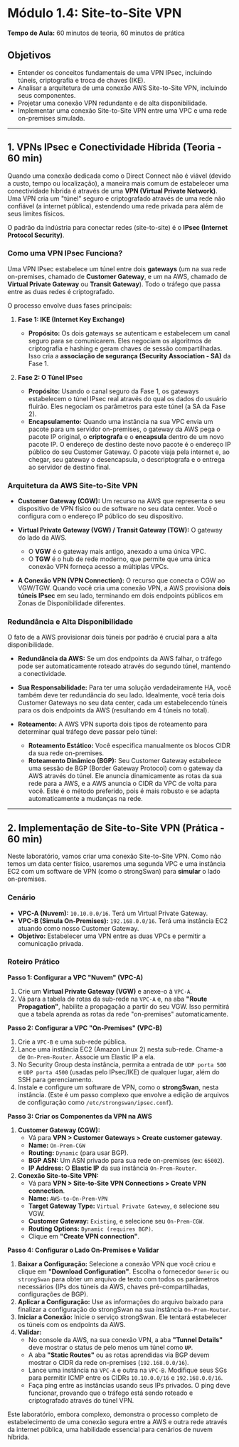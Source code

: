 # Módulo 1.4: Site-to-Site VPN

**Tempo de Aula:** 60 minutos de teoria, 60 minutos de prática

## Objetivos

- Entender os conceitos fundamentais de uma VPN IPsec, incluindo túneis, criptografia e troca de chaves (IKE).
- Analisar a arquitetura de uma conexão AWS Site-to-Site VPN, incluindo seus componentes.
- Projetar uma conexão VPN redundante e de alta disponibilidade.
- Implementar uma conexão Site-to-Site VPN entre uma VPC e uma rede on-premises simulada.

---

## 1. VPNs IPsec e Conectividade Híbrida (Teoria - 60 min)

Quando uma conexão dedicada como o Direct Connect não é viável (devido a custo, tempo ou localização), a maneira mais comum de estabelecer uma conectividade híbrida é através de uma **VPN (Virtual Private Network)**. Uma VPN cria um "túnel" seguro e criptografado através de uma rede não confiável (a internet pública), estendendo uma rede privada para além de seus limites físicos.

O padrão da indústria para conectar redes (site-to-site) é o **IPsec (Internet Protocol Security)**.

### Como uma VPN IPsec Funciona?

Uma VPN IPsec estabelece um túnel entre dois **gateways** (um na sua rede on-premises, chamado de **Customer Gateway**, e um na AWS, chamado de **Virtual Private Gateway** ou **Transit Gateway**). Todo o tráfego que passa entre as duas redes é criptografado.

O processo envolve duas fases principais:

1.  **Fase 1: IKE (Internet Key Exchange)**
    -   **Propósito:** Os dois gateways se autenticam e estabelecem um canal seguro para se comunicarem. Eles negociam os algoritmos de criptografia e hashing e geram chaves de sessão compartilhadas. Isso cria a **associação de segurança (Security Association - SA)** da Fase 1.

2.  **Fase 2: O Túnel IPsec**
    -   **Propósito:** Usando o canal seguro da Fase 1, os gateways estabelecem o túnel IPsec real através do qual os dados do usuário fluirão. Eles negociam os parâmetros para este túnel (a SA da Fase 2).
    -   **Encapsulamento:** Quando uma instância na sua VPC envia um pacote para um servidor on-premises, o gateway da AWS pega o pacote IP original, o **criptografa** e o **encapsula** dentro de um novo pacote IP. O endereço de destino deste novo pacote é o endereço IP público do seu Customer Gateway. O pacote viaja pela internet e, ao chegar, seu gateway o desencapsula, o descriptografa e o entrega ao servidor de destino final.

### Arquitetura da AWS Site-to-Site VPN

-   **Customer Gateway (CGW):** Um recurso na AWS que representa o seu dispositivo de VPN físico ou de software no seu data center. Você o configura com o endereço IP público do seu dispositivo.

-   **Virtual Private Gateway (VGW) / Transit Gateway (TGW):** O gateway do lado da AWS. 
    -   O **VGW** é o gateway mais antigo, anexado a uma única VPC.
    -   O **TGW** é o hub de rede moderno, que permite que uma única conexão VPN forneça acesso a múltiplas VPCs.

-   **A Conexão VPN (VPN Connection):** O recurso que conecta o CGW ao VGW/TGW. Quando você cria uma conexão VPN, a AWS provisiona **dois túneis IPsec** em seu lado, terminando em dois endpoints públicos em Zonas de Disponibilidade diferentes. 

### Redundância e Alta Disponibilidade

O fato de a AWS provisionar dois túneis por padrão é crucial para a alta disponibilidade.

-   **Redundância da AWS:** Se um dos endpoints da AWS falhar, o tráfego pode ser automaticamente roteado através do segundo túnel, mantendo a conectividade.
-   **Sua Responsabilidade:** Para ter uma solução verdadeiramente HA, você também deve ter redundância do seu lado. Idealmente, você teria dois Customer Gateways no seu data center, cada um estabelecendo túneis para os dois endpoints da AWS (resultando em 4 túneis no total).

-   **Roteamento:** A AWS VPN suporta dois tipos de roteamento para determinar qual tráfego deve passar pelo túnel:
    -   **Roteamento Estático:** Você especifica manualmente os blocos CIDR da sua rede on-premises.
    -   **Roteamento Dinâmico (BGP):** Seu Customer Gateway estabelece uma sessão de BGP (Border Gateway Protocol) com o gateway da AWS através do túnel. Ele anuncia dinamicamente as rotas da sua rede para a AWS, e a AWS anuncia o CIDR da VPC de volta para você. Este é o método preferido, pois é mais robusto e se adapta automaticamente a mudanças na rede.

---

## 2. Implementação de Site-to-Site VPN (Prática - 60 min)

Neste laboratório, vamos criar uma conexão Site-to-Site VPN. Como não temos um data center físico, usaremos uma segunda VPC e uma instância EC2 com um software de VPN (como o strongSwan) para **simular** o lado on-premises.

### Cenário

-   **VPC-A (Nuvem):** `10.10.0.0/16`. Terá um Virtual Private Gateway.
-   **VPC-B (Simula On-Premises):** `192.168.0.0/16`. Terá uma instância EC2 atuando como nosso Customer Gateway.
-   **Objetivo:** Estabelecer uma VPN entre as duas VPCs e permitir a comunicação privada.

### Roteiro Prático

**Passo 1: Configurar a VPC "Nuvem" (VPC-A)**
1.  Crie um **Virtual Private Gateway (VGW)** e anexe-o à `VPC-A`.
2.  Vá para a tabela de rotas da sub-rede na `VPC-A` e, na aba **"Route Propagation"**, habilite a propagação a partir do seu VGW. Isso permitirá que a tabela aprenda as rotas da rede "on-premises" automaticamente.

**Passo 2: Configurar a VPC "On-Premises" (VPC-B)**
1.  Crie a `VPC-B` e uma sub-rede pública.
2.  Lance uma instância EC2 (Amazon Linux 2) nesta sub-rede. Chame-a de `On-Prem-Router`. Associe um Elastic IP a ela.
3.  No Security Group desta instância, permita a entrada de `UDP porta 500` e `UDP porta 4500` (usadas pelo IPsec/IKE) de qualquer lugar, além do SSH para gerenciamento.
4.  Instale e configure um software de VPN, como o **strongSwan**, nesta instância. (Este é um passo complexo que envolve a edição de arquivos de configuração como `/etc/strongswan/ipsec.conf`).

**Passo 3: Criar os Componentes da VPN na AWS**
1.  **Customer Gateway (CGW):**
    -   Vá para **VPN > Customer Gateways > Create customer gateway**.
    -   **Name:** `On-Prem-CGW`
    -   **Routing:** `Dynamic` (para usar BGP).
    -   **BGP ASN:** Um ASN privado para sua rede on-premises (ex: `65002`).
    -   **IP Address:** O **Elastic IP** da sua instância `On-Prem-Router`.
2.  **Conexão Site-to-Site VPN:**
    -   Vá para **VPN > Site-to-Site VPN Connections > Create VPN connection**.
    -   **Name:** `AWS-to-On-Prem-VPN`
    -   **Target Gateway Type:** `Virtual Private Gateway`, e selecione seu VGW.
    -   **Customer Gateway:** `Existing`, e selecione seu `On-Prem-CGW`.
    -   **Routing Options:** `Dynamic (requires BGP)`.
    -   Clique em **"Create VPN connection"**.

**Passo 4: Configurar o Lado On-Premises e Validar**
1.  **Baixar a Configuração:** Selecione a conexão VPN que você criou e clique em **"Download Configuration"**. Escolha o fornecedor `Generic` ou `strongSwan` para obter um arquivo de texto com todos os parâmetros necessários (IPs dos túneis da AWS, chaves pré-compartilhadas, configurações de BGP).
2.  **Aplicar a Configuração:** Use as informações do arquivo baixado para finalizar a configuração do strongSwan na sua instância `On-Prem-Router`.
3.  **Iniciar a Conexão:** Inicie o serviço strongSwan. Ele tentará estabelecer os túneis com os endpoints da AWS.
4.  **Validar:**
    -   No console da AWS, na sua conexão VPN, a aba **"Tunnel Details"** deve mostrar o status de pelo menos um túnel como **`UP`**.
    -   A aba **"Static Routes"** ou as rotas aprendidas via BGP devem mostrar o CIDR da rede on-premises (`192.168.0.0/16`).
    -   Lance uma instância na `VPC-A` e outra na `VPC-B`. Modifique seus SGs para permitir ICMP entre os CIDRs `10.10.0.0/16` e `192.168.0.0/16`.
    -   Faça ping entre as instâncias usando seus IPs privados. O ping deve funcionar, provando que o tráfego está sendo roteado e criptografado através do túnel VPN.

Este laboratório, embora complexo, demonstra o processo completo de estabelecimento de uma conexão segura entre a AWS e outra rede através da internet pública, uma habilidade essencial para cenários de nuvem híbrida.

